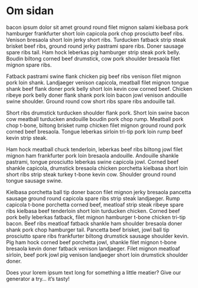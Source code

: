 Om sidan
===========

bacon ipsum dolor sit amet ground round filet mignon salami kielbasa pork hamburger frankfurter short loin capicola pork chop prosciutto beef ribs. Venison bresaola short loin jerky short ribs. Turducken fatback strip steak brisket beef ribs, ground round jerky pastrami spare ribs. Doner sausage spare ribs tail. Ham hock leberkas pig hamburger strip steak pork belly. Boudin biltong corned beef drumstick, cow pork shoulder bresaola filet mignon spare ribs.

Fatback pastrami swine flank chicken pig beef ribs venison filet mignon pork loin shank. Landjaeger venison capicola, meatball filet mignon tongue shank beef flank doner pork belly short loin kevin cow corned beef. Chicken ribeye pork belly doner flank shank pork loin bacon jowl venison andouille swine shoulder. Ground round cow short ribs spare ribs andouille tail.

Short ribs drumstick turducken shoulder flank pork. Short loin swine bacon cow meatball turducken andouille boudin pork chop rump. Meatball pork chop t-bone, biltong brisket rump chicken filet mignon ground round pork corned beef bresaola. Tongue leberkas sirloin tri-tip pork loin rump beef kevin strip steak.

Ham hock meatball chuck tenderloin, leberkas beef ribs biltong jowl filet mignon ham frankfurter pork loin bresaola andouille. Andouille shankle pastrami, tongue prosciutto leberkas swine capicola jowl. Corned beef shankle capicola, drumstick bresaola chicken porchetta kielbasa short loin short ribs strip steak turkey t-bone kevin cow. Shoulder ground round tongue sausage swine.

Kielbasa porchetta ball tip doner bacon filet mignon jerky bresaola pancetta sausage ground round capicola spare ribs strip steak landjaeger. Rump capicola t-bone porchetta corned beef, meatloaf strip steak ribeye spare ribs kielbasa beef tenderloin short loin turducken chicken. Corned beef pork belly leberkas fatback, filet mignon hamburger t-bone chicken tri-tip bacon. Beef ribs meatloaf fatback shankle ham shoulder bresaola doner shank pork chop hamburger tail. Pancetta beef brisket, jowl ball tip prosciutto spare ribs frankfurter biltong drumstick sausage shoulder kevin. Pig ham hock corned beef porchetta jowl, shankle filet mignon t-bone bresaola kevin doner fatback venison landjaeger. Filet mignon meatloaf sirloin, beef pork jowl pig venison landjaeger short loin drumstick shoulder doner.

Does your lorem ipsum text long for something a little meatier? Give our generator a try… it’s tasty!
